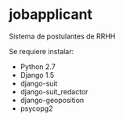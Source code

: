 jobapplicant
============

Sistema de postulantes de RRHH


Se requiere instalar:

- Python 2.7
- Django 1.5
- django-suit
- django-suit_redactor
- django-geoposition
- psycopg2
